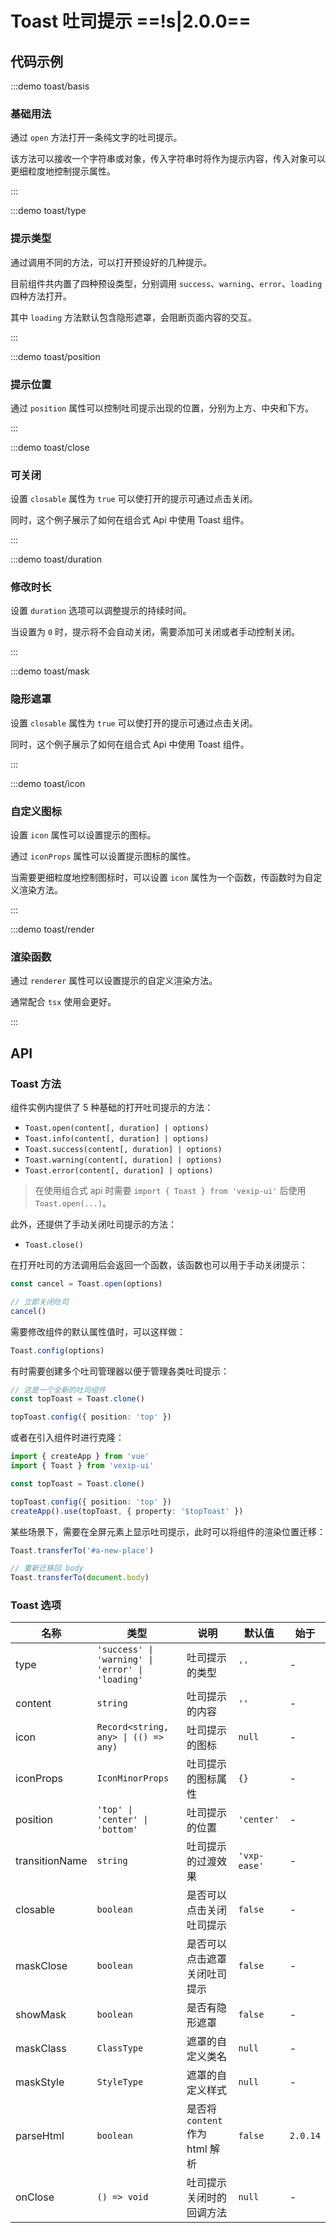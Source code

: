 # Toast 吐司提示 ==!s|2.0.0==

## 代码示例

:::demo toast/basis

### 基础用法

通过 `open` 方法打开一条纯文字的吐司提示。

该方法可以接收一个字符串或对象，传入字符串时将作为提示内容，传入对象可以更细粒度地控制提示属性。

:::

:::demo toast/type

### 提示类型

通过调用不同的方法，可以打开预设好的几种提示。

目前组件共内置了四种预设类型，分别调用 `success`、`warning`、`error`、`loading` 四种方法打开。

其中 `loading` 方法默认包含隐形遮罩，会阻断页面内容的交互。

:::

:::demo toast/position

### 提示位置

通过 `position` 属性可以控制吐司提示出现的位置，分别为上方、中央和下方。

:::

:::demo toast/close

### 可关闭

设置 `closable` 属性为 `true` 可以使打开的提示可通过点击关闭。

同时，这个例子展示了如何在组合式 Api 中使用 Toast 组件。

:::

:::demo toast/duration

### 修改时长

设置 `duration` 选项可以调整提示的持续时间。

当设置为 `0` 时，提示将不会自动关闭，需要添加可关闭或者手动控制关闭。

:::

:::demo toast/mask

### 隐形遮罩

设置 `closable` 属性为 `true` 可以使打开的提示可通过点击关闭。

同时，这个例子展示了如何在组合式 Api 中使用 Toast 组件。

:::

:::demo toast/icon

### 自定义图标

设置 `icon` 属性可以设置提示的图标。

通过 `iconProps` 属性可以设置提示图标的属性。

当需要更细粒度地控制图标时，可以设置 `icon` 属性为一个函数，传函数时为自定义渲染方法。

:::

:::demo toast/render

### 渲染函数

通过 `renderer` 属性可以设置提示的自定义渲染方法。

通常配合 `tsx` 使用会更好。

:::

## API

### Toast 方法

组件实例内提供了 5 种基础的打开吐司提示的方法：

- `Toast.open(content[, duration] | options)`
- `Toast.info(content[, duration] | options)`
- `Toast.success(content[, duration] | options)`
- `Toast.warning(content[, duration] | options)`
- `Toast.error(content[, duration] | options)`

> 在使用组合式 api 时需要 `import { Toast } from 'vexip-ui'` 后使用 `Toast.open(...)`。

此外，还提供了手动关闭吐司提示的方法：

- `Toast.close()`

在打开吐司的方法调用后会返回一个函数，该函数也可以用于手动关闭提示：

```ts
const cancel = Toast.open(options)

// 立即关闭吐司
cancel()
```

需要修改组件的默认属性值时，可以这样做：

```ts
Toast.config(options)
```

有时需要创建多个吐司管理器以便于管理各类吐司提示：

```ts
// 这是一个全新的吐司组件
const topToast = Toast.clone()

topToast.config({ position: 'top' })
```

或者在引入组件时进行克隆：

```ts
import { createApp } from 'vue'
import { Toast } from 'vexip-ui'

const topToast = Toast.clone()

topToast.config({ position: 'top' })
createApp().use(topToast, { property: '$topToast' })
```

某些场景下，需要在全屏元素上显示吐司提示，此时可以将组件的渲染位置迁移：

```ts
Toast.transferTo('#a-new-place')

// 重新迁移回 body
Toast.transferTo(document.body)
```

### Toast 选项

| 名称           | 类型                                             | 说明                            | 默认值       | 始于     |
| -------------- | ------------------------------------------------ | ------------------------------- | ------------ | -------- |
| type           | `'success' \| 'warning' \| 'error' \| 'loading'` | 吐司提示的类型                  | `''`         | -        |
| content        | `string`                                         | 吐司提示的内容                  | `''`         | -        |
| icon           | `Record<string, any> \| (() => any)`             | 吐司提示的图标                  | `null`       | -        |
| iconProps      | `IconMinorProps`                                 | 吐司提示的图标属性              | `{}`         | -        |
| position       | `'top' \| 'center' \| 'bottom'`                  | 吐司提示的位置                  | `'center'`   | -        |
| transitionName | `string`                                         | 吐司提示的过渡效果              | `'vxp-ease'` | -        |
| closable       | `boolean`                                        | 是否可以点击关闭吐司提示        | `false`      | -        |
| maskClose      | `boolean`                                        | 是否可以点击遮罩关闭吐司提示    | `false`      | -        |
| showMask       | `boolean`                                        | 是否有隐形遮罩                  | `false`      | -        |
| maskClass      | `ClassType`                                      | 遮罩的自定义类名                | `null`       | -        |
| maskStyle      | `StyleType`                                      | 遮罩的自定义样式                | `null`       | -        |
| parseHtml      | `boolean`                                        | 是否将 `content` 作为 html 解析 | `false`      | `2.0.14` |
| onClose        | `() => void`                                     | 吐司提示关闭时的回调方法        | `null`       | -        |
